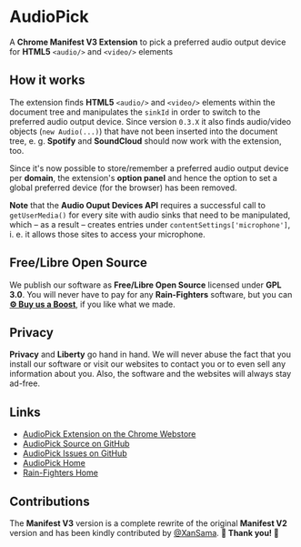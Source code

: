 # AudioPick
A **Chrome Manifest V3 Extension** to pick a preferred audio output device for **HTML5** `<audio/>` and `<video/>` elements

## How it works
The extension finds **HTML5** `<audio/>` and `<video/>` elements within the document tree and manipulates the `sinkId` in order
to switch to the preferred audio output device. Since version `0.3.X` it also finds audio/video objects (`new Audio(...)`) that have not been inserted into the document tree, e. g. **Spotify** and **SoundCloud** should now work with the extension, too.

Since it's now possible to store/remember a preferred audio output device per **domain**, the extension's **option panel** and hence the option to set a global preferred device (for the browser) has been removed.

**Note** that the **Audio Ouput Devices API** requires a successful call to `getUserMedia()` for every site with audio sinks that need to be manipulated, which &ndash; as a result &ndash; creates entries under `contentSettings['microphone']`, i. e.
it allows those sites to access your microphone.

## Free/Libre Open Source
We publish our software as **Free/Libre Open Source** licensed under **GPL 3.0**. You will never have to pay for any **Rain-Fighters** software, but you can **[&#9881; Buy us a Boost](https://www.buymeacoffee.com/rainfighters)**, if you like what we made.

## Privacy
**Privacy** and **Liberty** go hand in hand. We will never abuse the fact that you install our software or visit our websites to contact you or to even sell any information about you. Also, the software and the websites will always stay ad-free.

## Links
- [AudioPick Extension on the Chrome Webstore](https://chrome.google.com/webstore/detail/audiopick/gfhcppdamigjkficnjnhmnljljhagaha)
- [AudioPick Source on GitHub](https://github.com/rain-fighters/AudioPick)
- [AudioPick Issues on GitHub](https://github.com/rain-fighters/AudioPick/issues)
- [AudioPick Home](https://rain-fighters.github.io/AudioPick)
- [Rain-Fighters Home](https://rain-fighters.github.io/)

## Contributions
The **Manifest V3** version is a complete rewrite of the original **Manifest V2** version and has been kindly contributed by [@XanSama](https://github.com/XanSama). **&#127876; Thank you! &#127876;**
